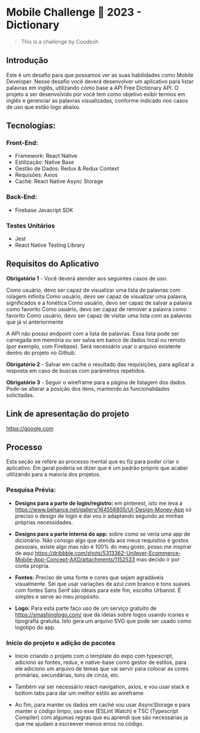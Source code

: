 # Mobile Challenge 🏅 2023 - Dictionary

> This is a challenge by Coodesh

## Introdução

Este é um desafio para que possamos ver as suas habilidades como Mobile Developer.
Nesse desafio você deverá desenvolver um aplicativo para listar palavras em inglês, utilizando como base a API Free Dictionary API. O projeto a ser desenvolvido por você tem como objetivo exibir termos em inglês e gerenciar as palavras visualizadas, conforme indicado nos casos de uso que estão logo abaixo.

## Tecnologías:

### Front-End:

- Framework: React Native
- Estilização: Native Base
- Gestão de Dados: Redux & Redux Context
- Requisões: Axios
- Caché: React Native Async Storage

### Back-End:

- Firebase Javacript SDK

### Testes Unitários

- Jest
- React Native Testing Library

## Requisitos do Aplicativo

**Obrigatório 1** - Você deverá atender aos seguintes casos de uso:

Como usuário, devo ser capaz de visualizar uma lista de palavras com rolagem infinita
Como usuário, devo ser capaz de visualizar uma palavra, significados e a fonética
Como usuário, devo ser capaz de salvar a palavra como favorito
Como usuário, devo ser capaz de remover a palavra como favorito
Como usuário, devo ser capaz de visitar uma lista com as palavras que já vi anteriormente

A API não possui endpoint com a lista de palavras. Essa lista pode ser carregada em memória ou ser salva em banco de dados local ou remoto (por exemplo, com Firebase). Será necessário usar o arquivo existente dentro do projeto no Github.

**Obrigatório 2** - Salvar em cache o resultado das requisições, para agilizar a resposta em caso de buscas com parâmetros repetidos.

**Obrigatório 3** - Seguir o wireframe para a página de listagem dos dados. Pode-se alterar a posição dos itens, mantendo as funcionalidades solicitadas.

## Link de apresentação do projeto

https://google.com

## Processo

Esta seção se refere ao processo mental que eu fiz para poder criar o aplicativo. Em geral poderia se dizer que é um padrão próprio que acabei utilizando para a maioria dos projetos.

### Pesquisa Prévia:

- **Designs para a parte de login/registro:** em pinterest, isto me leva a https://www.behance.net/gallery/164556805/UI-Design-Money-App só preciso o design de login e dai vou ir adaptando segundo as minhas próprias necessidades.

- **Designs para a parte interna do app:** sobre como se veria uma app de dicionário. Não consigo algo que atenda aos meus requisitos e gostos pessoais, existe algo mas não é 100% do meu gosto, posso me inspirar de aqui https://dribbble.com/shots/5313362-Unilever-Ecommerce-Mobile-App-Concept-AXD/attachments/1152533 mas decido ir por conta propria.

- **Fontes:** Preciso de uma fonte e cores que sejam agradáveis visualmente. Sei que usar variações de azul com branco e tons suaves com fontes Sans Serif são ideais para este fim, escolho Urbanist. É simples e serve ao meu propósito.

- **Logo:** Para esta parte faço uso de um serviço gratuito de https://smashinglogo.com/ que da ideias sobre logos usando icones e tipografia gratuita. Isto gera um arquivo SVG que pode ser usado como logotipo do app.

### Início do projeto e adição de pacotes

- Início criando o projeto com o template do expo com typescript, adiciono as fontes, redux, e native-base como gestor de estilos, para ele adiciono um arquivo de temas que vai servir para colocar as cores primárias, secundárias, tons de cinza, etc.

- Também vai ser necessário react-navigation, axios, e vou usar stack e bottom tabs para dar um melhor estilo ao wireframe

- Ao fim, para manter os dados em caché vou usar AsyncStorage e para manter o código limpo, uso esw (ESLint Watch) e TSC (Typescript Compiler) com algumas regras que eu aprendi que são necessárias ja que me ajudam a escreever menos erros no código.
